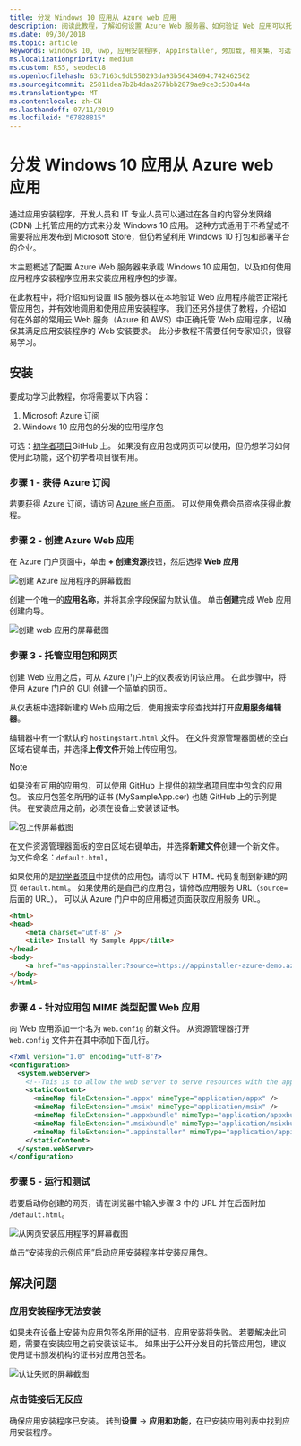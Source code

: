 ```yaml
---
title: 分发 Windows 10 应用从 Azure web 应用
description: 阅读此教程，了解如何设置 Azure Web 服务器、如何验证 Web 应用可以托管应用包，以及如何有效调用和使用应用安装程序。
ms.date: 09/30/2018
ms.topic: article
keywords: windows 10, uwp, 应用安装程序, AppInstaller, 旁加载, 相关集, 可选包, Azure web 服务器
ms.localizationpriority: medium
ms.custom: RS5, seodec18
ms.openlocfilehash: 63c7163c9db550293da93b56434694c742462562
ms.sourcegitcommit: 25811dea7b2b4daa267bbb2879ae9ce3c530a44a
ms.translationtype: MT
ms.contentlocale: zh-CN
ms.lasthandoff: 07/11/2019
ms.locfileid: "67828815"
---
```

# <a name="distribute-a-windows-10-app-from-an-azure-web-app"></a>分发 Windows 10 应用从 Azure web 应用

通过应用安装程序，开发人员和 IT 专业人员可以通过在各自的内容分发网络 (CDN) 上托管应用的方式来分发 Windows 10 应用。 这种方式适用于不希望或不需要将应用发布到 Microsoft Store，但仍希望利用 Windows 10 打包和部署平台的企业。

本主题概述了配置 Azure Web 服务器来承载 Windows 10 应用包，以及如何使用应用程序安装程序应用来安装应用程序包的步骤。

在此教程中，将介绍如何设置 IIS 服务器以在本地验证 Web 应用程序能否正常托管应用包，并有效地调用和使用应用安装程序。 我们还另外提供了教程，介绍如何在外部的常用云 Web 服务（Azure 和 AWS）中正确托管 Web 应用程序，以确保其满足应用安装程序的 Web 安装要求。 此分步教程不需要任何专家知识，很容易学习。 

## <a name="setup"></a>安装

要成功学习此教程，你将需要以下内容：
 
1. Microsoft Azure 订阅 
2. Windows 10 应用包的分发的应用程序包

可选：[初学者项目](https://github.com/AppInstaller/MySampleWebApp)GitHub 上。 如果没有应用包或网页可以使用，但仍想学习如何使用此功能，这个初学者项目很有用。

### <a name="step-1---get-an-azure-subscription"></a>步骤 1 - 获得 Azure 订阅
若要获得 Azure 订阅，请访问 [Azure 帐户页面](https://azure.microsoft.com/free/)。 可以使用免费会员资格获得此教程。

### <a name="step-2---create-an-azure-web-app"></a>步骤 2 - 创建 Azure Web 应用 
在 Azure 门户页面中，单击 **+ 创建资源**按钮，然后选择 **Web 应用**

![创建 Azure 应用程序的屏幕截图](images/azure-create-app.png)

创建一个唯一的**应用名称**，并将其余字段保留为默认值。 单击**创建**完成 Web 应用创建向导。 

![创建 web 应用的屏幕截图](images/azure-create-app-2.png)

### <a name="step-3---hosting-the-app-package-and-the-web-page"></a>步骤 3 - 托管应用包和网页 
创建 Web 应用之后，可从 Azure 门户上的仪表板访问该应用。 在此步骤中，将使用 Azure 门户的 GUI 创建一个简单的网页。

从仪表板中选择新建的 Web 应用之后，使用搜索字段查找并打开**应用服务编辑器**。 

编辑器中有一个默认的 `hostingstart.html` 文件。 在文件资源管理器面板的空白区域右键单击，并选择**上传文件**开始上传应用包。

> [!NOTE]
> 如果没有可用的应用包，可以使用 GitHub 上提供的[初学者项目](https://github.com/AppInstaller/MySampleWebApp)库中包含的应用包。 该应用包签名所用的证书 (MySampleApp.cer) 也随 GitHub 上的示例提供。 在安装应用之前，必须在设备上安装该证书。

![包上传屏幕截图](images/azure-upload-file.png)

在文件资源管理器面板的空白区域右键单击，并选择**新建文件**创建一个新文件。 为文件命名：`default.html`。

如果使用的是[初学者项目](https://github.com/AppInstaller/MySampleWebApp)中提供的应用包，请将以下 HTML 代码复制到新建的网页 `default.html`。 如果使用的是自己的应用包，请修改应用服务 URL（`source=` 后面的 URL）。 可以从 Azure 门户中的应用概述页面获取应用服务 URL。

```html
<html>
<head>
    <meta charset="utf-8" />
    <title> Install My Sample App</title>
</head>
<body>
    <a href="ms-appinstaller:?source=https://appinstaller-azure-demo.azurewebsites.net/MySampleApp.appxbundle"> Install My Sample App</a>
</body>
</html>
```

### <a name="step-4---configure-the-web-app-for-app-package-mime-types"></a>步骤 4 - 针对应用包 MIME 类型配置 Web 应用

向 Web 应用添加一个名为 `Web.config` 的新文件。 从资源管理器打开 `Web.config` 文件并在其中添加下面几行。 

```xml
<?xml version="1.0" encoding="utf-8"?>
<configuration>
  <system.webServer>
    <!--This is to allow the web server to serve resources with the appropriate file extension-->
    <staticContent>
      <mimeMap fileExtension=".appx" mimeType="application/appx" />
      <mimeMap fileExtension=".msix" mimeType="application/msix" />
      <mimeMap fileExtension=".appxbundle" mimeType="application/appxbundle" />
      <mimeMap fileExtension=".msixbundle" mimeType="application/msixbundle" />
      <mimeMap fileExtension=".appinstaller" mimeType="application/appinstaller" />
    </staticContent>
  </system.webServer>
</configuration>
```

### <a name="step-5---run-and-test"></a>步骤 5 - 运行和测试

若要启动你创建的网页，请在浏览器中输入步骤 3 中的 URL 并在后面附加 `/default.html`。 

![从网页安装应用程序的屏幕截图](images/edge.png)

单击“安装我的示例应用”启动应用安装程序并安装应用包。 

## <a name="troubleshooting-issues"></a>解决问题

### <a name="app-installer-app-fails-to-install"></a>应用安装程序无法安装 
如果未在设备上安装为应用包签名所用的证书，应用安装将失败。 若要解决此问题，需要在安装应用之前安装该证书。 如果出于公开分发目的托管应用包，建议使用证书颁发机构的证书对应用包签名。 

![认证失败的屏幕截图](images/aws-app-cert.png)

### <a name="nothing-happens-when-you-click-the-link"></a>点击链接后无反应 
确保应用安装程序已安装。 转到**设置** -> **应用和功能**，在已安装应用列表中找到应用安装程序。 
